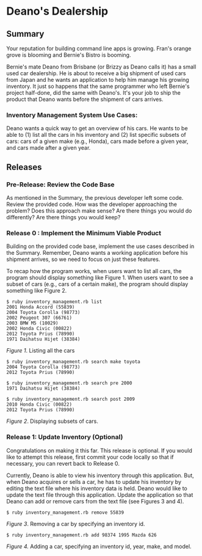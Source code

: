# Deano's Dealership

## Summary
Your reputation for building command line apps is growing. Fran's orange grove is blooming and Bernie's Bistro is booming.

Bernie's mate Deano from Brisbane (or Brizzy as Deano calls it) has a small used car dealership.  He is about to receive a big shipment of used cars from Japan and he wants an application to help him manage his growing inventory.  It just so happens that the same programmer who left Bernie's project half-done, did the same with Deano's.  It's your job to ship the product that Deano wants before the shipment of cars arrives.


### Inventory Management System Use Cases:
Deano wants a quick way to get an overview of his cars.  He wants to be able to (1) list all the cars in his inventory and (2) list specific subsets of cars: cars of a given make (e.g., Honda), cars made before a given year, and cars made after a given year.


## Releases
### Pre-Release: Review the Code Base
As mentioned in the Summary, the previous developer left some code. Review the provided code. How was the developer approaching the problem? Does this approach make sense? Are there things you would do differently? Are there things you would keep?


### Release 0 : Implement the Minimum Viable Product
Building on the provided code base, implement the use cases described in the Summary. Remember, Deano wants a working application before his shipment arrives, so we need to focus on just these features.

To recap how the program works, when users want to list all cars, the program should display something like Figure 1.  When users want to see a subset of cars (e.g., cars of a certain make), the program should display something like Figure 2.


```
$ ruby inventory_management.rb list
2001 Honda Accord (55839)
2004 Toyota Corolla (98773)
2002 Peugeot 307 (66761)
2003 BMW M5 (10029)
2002 Honda Civic (00822)
2012 Toyota Prius (78990)
1971 Daihatsu Hijet (38384)
```
*Figure 1*.  Listing all the cars

```
$ ruby inventory_management.rb search make toyota
2004 Toyota Corolla (98773)
2012 Toyota Prius (78990)

$ ruby inventory_management.rb search pre 2000
1971 Daihatsu Hijet (38384)

$ ruby inventory_management.rb search post 2009
2010 Honda Civic (00822)
2012 Toyota Prius (78990)
```
*Figure 2*.  Displaying subsets of cars.


### Release 1: Update Inventory (Optional)
Congratulations on making it this far. This release is optional. If you would like to attempt this release, first commit your code locally so that if necessary, you can revert back to Release 0.

Currently, Deano is able to view his inventory through this application.  But, when Deano acquires or sells a car, he has to update his inventory by editing the text file where his inventory data is held.  Deano would like to update the text file through this application.  Update the application so that Deano can add or remove cars from the text file (see Figures 3 and 4).

```
$ ruby inventory_management.rb remove 55839
```
*Figure 3*.  Removing a car by specifying an inventory id.


```
$ ruby inventory_management.rb add 98374 1995 Mazda 626
```
*Figure 4.*  Adding a car, specifying an inventory id, year, make, and model.

